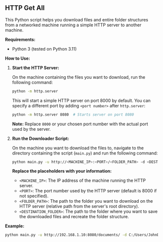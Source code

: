 ## HTTP Get All 

This Python script helps you download files and entire folder structures from a networked machine running a simple HTTP server to another machine.

**Requirements:**

* Python 3 (tested on Python 3.11)

**How to Use:**

1.  **Start the HTTP Server:**

    On the machine containing the files you want to download, run the following command:

    ```bash
    python -m http.server
    ```

    This will start a simple HTTP server on port 8000 by default. You can specify a different port by adding `<port number>` after `http.server`:

    ```bash
    python -m http.server 8080  # Starts server on port 8080
    ```

    **Note:** Replace `8000` or your chosen port number with the actual port used by the server.

2.  **Run the Downloader Script:**

    On the machine you want to download the files to, navigate to the directory containing the script (`main.py`) and run the following command:

    ```bash
    python main.py -u http://<MACHINE_IP>:<PORT>/<FOLDER_PATH> -d <DESTINATION_FOLDER>
    ```

    **Replace the placeholders with your information:**

    * `<MACHINE_IP>`: The IP address of the machine running the HTTP server.
    * `<PORT>`: The port number used by the HTTP server (default is 8000 if not specified).
    * `<FOLDER_PATH>`: The path to the folder you want to download on the HTTP server (relative path from the server's root directory).
    * `<DESTINATION_FOLDER>`: The path to the folder where you want to save the downloaded files and recreate the folder structure.

**Example:**

```bash
python main.py -u http://192.168.1.10:8080/documents/ -d C:/Users/JohnDoe/Downloads/
```